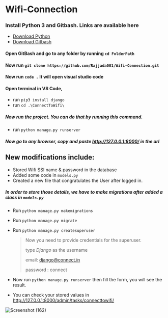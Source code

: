 # Wifi-Connection

### Install Python 3 and Gitbash. Links are available here

- [Download Python](https://www.python.org/downloads/)
- [Download Gitbash](https://git-scm.com/downloads)

#### Open GitBash and go to any folder by running `cd FolderPath`

#### Now run `git clone https://github.com/Rajjada001/Wifi-Connection.git`

#### Now run `code .` It will open visual studio code

#### Open terminal in VS Code,

- run `pip3 install django`
- run `cd .\ConnectToWifi\`

##### Now run the project. You can do that by running this command.

- run `python manage.py runserver`

##### Now go to any browser, copy and paste http://127.0.0.1:8000/ in the url

## New modifications include:

- Stored Wifi SSI name & password in the database
- Added some code in `models.py`
- Created a new file that congratulates the User after logged in.

##### In order to store those details, we have to make migrations after added a class in `models.py`

- Run `python manage.py makemigrations`
- Run `python manage.py migrate`
- Run `python manage.py createsuperuser`

  > Now you need to provide credentials for the superuser.
  >
  > type _Django_ as the username
  >
  > email: django@connect.in
  >
  > password : connect

- Now run `python manage.py runserver` then fill the form, you will see the result.
- You can check your stored values in http://127.0.0.1:8000/admin/tasks/connecttowifi/

![Screenshot (162)](https://user-images.githubusercontent.com/56466485/89096212-811e1480-d3f2-11ea-9d04-e5b2bc7cee17.png)
